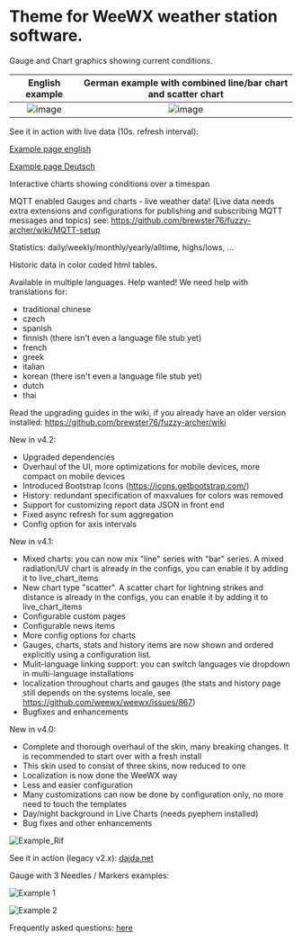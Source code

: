 Theme for WeeWX weather station software.
============
Gauge and Chart graphics showing current conditions.

English example             |  German example with combined line/bar chart and scatter chart
:-------------------------:|:-------------------------:
![image](https://github.com/brewster76/fuzzy-archer/assets/58649043/d3d948ff-763e-42cd-a653-e40f3e6fdacb)  |  ![image](https://github.com/brewster76/fuzzy-archer/assets/58649043/aefe0b81-742a-453a-9e1f-3859330cc414)

See it in action with live data (10s. refresh interval):

[Example page english](https://www.kainzbauer.net/weather/Rif/en)

[Example page Deutsch](https://www.kainzbauer.net/weather/Rif)

Interactive charts showing conditions over a timespan


MQTT enabled Gauges and charts - live weather data! 
(Live data needs extra extensions and configurations for publishing and subscribing MQTT messages and topics) see: https://github.com/brewster76/fuzzy-archer/wiki/MQTT-setup

Statistics: daily/weekly/monthly/yearly/alltime, highs/lows, ...

Historic data in color coded html tables.

Available in multiple languages. Help wanted! We need help with translations for:

- traditional chinese
- czech
- spanish
- finnish (there isn't even a language file stub yet)
- french
- greek
- italian
- korean (there isn't even a language file stub yet)
- dutch
- thai

Read the upgrading guides in the wiki, if you already have an older version installed: https://github.com/brewster76/fuzzy-archer/wiki

New in v4.2:

- Upgraded dependencies
- Overhaul of the UI, more optimizations for mobile devices, more compact on mobile devices
- Introduced Bootstrap Icons (https://icons.getbootstrap.com/)
- History: redundant specification of maxvalues for colors was removed
- Support for customizing report data JSON in front end
- Fixed async refresh for sum aggregation
- Config option for axis intervals

New in v4.1:

- Mixed charts: you can now mix "line" series with "bar" series. A mixed radiation/UV chart is already in the configs, you can enable it by adding it to live_chart_items
- New chart type "scatter". A scatter chart for lightning strikes and distance is already in the configs, you can enable it by adding it to live_chart_items
- Configurable custom pages
- Configurable news items
- More config options for charts
- Gauges, charts, stats and history items are now shown and ordered explicitly using a configuration list.
- Mulit-language linking support: you can switch languages vie dropdown in multi-language installations
- localization throughout charts and gauges (the stats and history page still depends on the systems locale, see https://github.com/weewx/weewx/issues/867)
- Bugfixes and enhancements

New in v4.0:

- Complete and thorough overhaul of the skin, many breaking changes. It is recommended to start over with a fresh install
- This skin used to consist of three skins, now reduced to one
- Localization is now done the WeeWX way
- Less and easier configuration
- Many customizations can now be done by configuration only, no more need to touch the templates
- Day/night background in Live Charts (needs pyephem installed)
- Bug fixes and other enhancements

![Example_Rif](https://kainzbauer.net/example_rif.png)

See it in action (legacy v2.x): [dajda.net](http://dajda.net/)

Gauge with 3 Needles / Markers examples:

![Example 1](https://github.com/danimaciasperea/fuzzy-archer/blob/master/curImpTempGauge.png)

![Example 2](https://github.com/danimaciasperea/fuzzy-archer/blob/master/inTempGauge.png)

Frequently asked questions: [here](https://github.com/brewster76/fuzzy-archer/issues?q=label%3AFAQ+)
